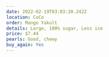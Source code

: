```yaml
---
date: 2022-02-19T03:03:20.242Z
location: CoCo
order: Mango Yakult
details: Large, 100% sugar, Less ice
price: $7.44
pearls: Good, chewy
buy_again: Yes
---
```


